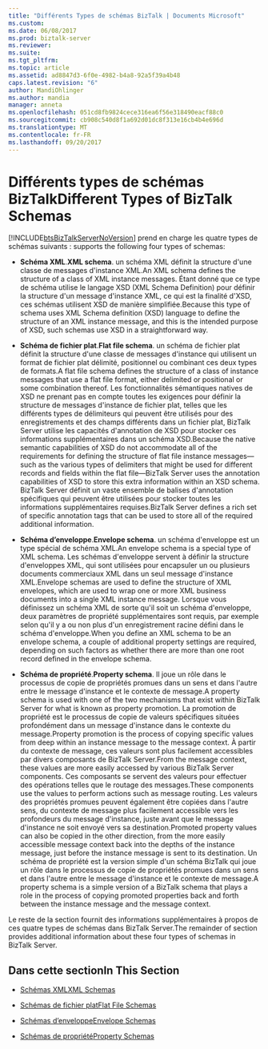 ```yaml
---
title: "Différents Types de schémas BizTalk | Documents Microsoft"
ms.custom: 
ms.date: 06/08/2017
ms.prod: biztalk-server
ms.reviewer: 
ms.suite: 
ms.tgt_pltfrm: 
ms.topic: article
ms.assetid: ad8847d3-6f0e-4982-b4a8-92a5f39a4b48
caps.latest.revision: "6"
author: MandiOhlinger
ms.author: mandia
manager: anneta
ms.openlocfilehash: 051cd8fb9824cece316ea6f56e318490eacf88c0
ms.sourcegitcommit: cb908c540d8f1a692d01dc8f313e16cb4b4e696d
ms.translationtype: MT
ms.contentlocale: fr-FR
ms.lasthandoff: 09/20/2017
---
```

# <a name="different-types-of-biztalk-schemas"></a><span data-ttu-id="80966-102">Différents types de schémas BizTalk</span><span class="sxs-lookup"><span data-stu-id="80966-102">Different Types of BizTalk Schemas</span></span>
[!INCLUDE[btsBizTalkServerNoVersion](../includes/btsbiztalkservernoversion-md.md)]<span data-ttu-id="80966-103"> prend en charge les quatre types de schémas suivants :</span><span class="sxs-lookup"><span data-stu-id="80966-103"> supports the following four types of schemas:</span></span>  
  
-   <span data-ttu-id="80966-104">**Schéma XML**.</span><span class="sxs-lookup"><span data-stu-id="80966-104">**XML schema**.</span></span> <span data-ttu-id="80966-105">un schéma XML définit la structure d'une classe de messages d'instance XML.</span><span class="sxs-lookup"><span data-stu-id="80966-105">An XML schema defines the structure of a class of XML instance messages.</span></span> <span data-ttu-id="80966-106">Étant donné que ce type de schéma utilise le langage XSD (XML Schema Definition) pour définir la structure d'un message d'instance XML, ce qui est la finalité d'XSD, ces schémas utilisent XSD de manière simplifiée.</span><span class="sxs-lookup"><span data-stu-id="80966-106">Because this type of schema uses XML Schema definition (XSD) language to define the structure of an XML instance message, and this is the intended purpose of XSD, such schemas use XSD in a straightforward way.</span></span>  
  
-   <span data-ttu-id="80966-107">**Schéma de fichier plat**.</span><span class="sxs-lookup"><span data-stu-id="80966-107">**Flat file schema**.</span></span> <span data-ttu-id="80966-108">un schéma de fichier plat définit la structure d'une classe de messages d'instance qui utilisent un format de fichier plat délimité, positionnel ou combinant ces deux types de formats.</span><span class="sxs-lookup"><span data-stu-id="80966-108">A flat file schema defines the structure of a class of instance messages that use a flat file format, either delimited or positional or some combination thereof.</span></span> <span data-ttu-id="80966-109">Les fonctionnalités sémantiques natives de XSD ne prenant pas en compte toutes les exigences pour définir la structure de messages d'instance de fichier plat, telles que les différents types de délimiteurs qui peuvent être utilisés pour des enregistrements et des champs différents dans un fichier plat, BizTalk Server utilise les capacités d'annotation de XSD pour stocker ces informations supplémentaires dans un schéma XSD.</span><span class="sxs-lookup"><span data-stu-id="80966-109">Because the native semantic capabilities of XSD do not accommodate all of the requirements for defining the structure of flat file instance messages—such as the various types of delimiters that might be used for different records and fields within the flat file—BizTalk Server uses the annotation capabilities of XSD to store this extra information within an XSD schema.</span></span> <span data-ttu-id="80966-110">BizTalk Server définit un vaste ensemble de balises d'annotation spécifiques qui peuvent être utilisées pour stocker toutes les informations supplémentaires requises.</span><span class="sxs-lookup"><span data-stu-id="80966-110">BizTalk Server defines a rich set of specific annotation tags that can be used to store all of the required additional information.</span></span>  
  
-   <span data-ttu-id="80966-111">**Schéma d’enveloppe**.</span><span class="sxs-lookup"><span data-stu-id="80966-111">**Envelope schema**.</span></span> <span data-ttu-id="80966-112">un schéma d'enveloppe est un type spécial de schéma XML.</span><span class="sxs-lookup"><span data-stu-id="80966-112">An envelope schema is a special type of XML schema.</span></span> <span data-ttu-id="80966-113">Les schémas d'enveloppe servent à définir la structure d'enveloppes XML, qui sont utilisées pour encapsuler un ou plusieurs documents commerciaux XML dans un seul message d'instance XML.</span><span class="sxs-lookup"><span data-stu-id="80966-113">Envelope schemas are used to define the structure of XML envelopes, which are used to wrap one or more XML business documents into a single XML instance message.</span></span> <span data-ttu-id="80966-114">Lorsque vous définissez un schéma XML de sorte qu'il soit un schéma d'enveloppe, deux paramètres de propriété supplémentaires sont requis, par exemple selon qu'il y a ou non plus d'un enregistrement racine défini dans le schéma d'enveloppe.</span><span class="sxs-lookup"><span data-stu-id="80966-114">When you define an XML schema to be an envelope schema, a couple of additional property settings are required, depending on such factors as whether there are more than one root record defined in the envelope schema.</span></span>  
  
-   <span data-ttu-id="80966-115">**Schéma de propriété**.</span><span class="sxs-lookup"><span data-stu-id="80966-115">**Property schema**.</span></span> <span data-ttu-id="80966-116">Il joue un rôle dans le processus de copie de propriétés promues dans un sens et dans l'autre entre le message d'instance et le contexte de message.</span><span class="sxs-lookup"><span data-stu-id="80966-116">A property schema is used with one of the two mechanisms that exist within BizTalk Server for what is known as property promotion.</span></span> <span data-ttu-id="80966-117">La promotion de propriété est le processus de copie de valeurs spécifiques situées profondément dans un message d'instance dans le contexte du message.</span><span class="sxs-lookup"><span data-stu-id="80966-117">Property promotion is the process of copying specific values from deep within an instance message to the message context.</span></span> <span data-ttu-id="80966-118">À partir du contexte de message, ces valeurs sont plus facilement accessibles par divers composants de BizTalk Server.</span><span class="sxs-lookup"><span data-stu-id="80966-118">From the message context, these values are more easily accessed by various BizTalk Server components.</span></span> <span data-ttu-id="80966-119">Ces composants se servent des valeurs pour effectuer des opérations telles que le routage des messages.</span><span class="sxs-lookup"><span data-stu-id="80966-119">These components use the values to perform actions such as message routing.</span></span> <span data-ttu-id="80966-120">Les valeurs des propriétés promues peuvent également être copiées dans l'autre sens, du contexte de message plus facilement accessible vers les profondeurs du message d'instance, juste avant que le message d'instance ne soit envoyé vers sa destination.</span><span class="sxs-lookup"><span data-stu-id="80966-120">Promoted property values can also be copied in the other direction, from the more easily accessible message context back into the depths of the instance message, just before the instance message is sent to its destination.</span></span> <span data-ttu-id="80966-121">Un schéma de propriété est la version simple d'un schéma BizTalk qui joue un rôle dans le processus de copie de propriétés promues dans un sens et dans l'autre entre le message d'instance et le contexte de message.</span><span class="sxs-lookup"><span data-stu-id="80966-121">A property schema is a simple version of a BizTalk schema that plays a role in the process of copying promoted properties back and forth between the instance message and the message context.</span></span>  
  
 <span data-ttu-id="80966-122">Le reste de la section fournit des informations supplémentaires à propos de ces quatre types de schémas dans BizTalk Server.</span><span class="sxs-lookup"><span data-stu-id="80966-122">The remainder of section provides additional information about these four types of schemas in BizTalk Server.</span></span>  
  
## <a name="in-this-section"></a><span data-ttu-id="80966-123">Dans cette section</span><span class="sxs-lookup"><span data-stu-id="80966-123">In This Section</span></span>  
  
-   [<span data-ttu-id="80966-124">Schémas XML</span><span class="sxs-lookup"><span data-stu-id="80966-124">XML Schemas</span></span>](../core/xml-schemas.md)  
  
-   [<span data-ttu-id="80966-125">Schémas de fichier plat</span><span class="sxs-lookup"><span data-stu-id="80966-125">Flat File Schemas</span></span>](../core/flat-file-schemas.md)  
  
-   [<span data-ttu-id="80966-126">Schémas d’enveloppe</span><span class="sxs-lookup"><span data-stu-id="80966-126">Envelope Schemas</span></span>](../core/envelope-schemas.md)  
  
-   [<span data-ttu-id="80966-127">Schémas de propriété</span><span class="sxs-lookup"><span data-stu-id="80966-127">Property Schemas</span></span>](../core/property-schemas.md)